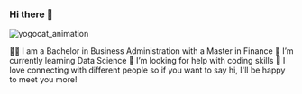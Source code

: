 ### Hi there 👋  


![yogocat_animation](https://user-images.githubusercontent.com/118692087/219830212-33eeb4c5-a159-4a76-a0eb-afe27cc1f399.gif)


:woman_student: I am a Bachelor in Business Administration with a Master in Finance
🌱 I’m currently learning Data Science
🤔 I’m looking for help with coding skills
:envelope_with_arrow: I love connecting with different people so if you want to say hi, I'll be happy to meet you more!
